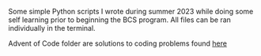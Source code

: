 Some simple Python scripts I wrote during summer 2023 while doing some self learning prior to beginning the BCS program. All files can be ran individually in the terminal.

Advent of Code folder are solutions to coding problems found [here](https://adventofcode.com/2022)
